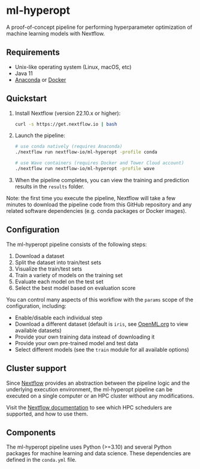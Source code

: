 # ml-hyperopt

A proof-of-concept pipeline for performing hyperparameter optimization of machine learning models with Nextflow.


## Requirements

* Unix-like operating system (Linux, macOS, etc)
* Java 11
* [Anaconda](https://www.anaconda.com/products/distribution) or [Docker](https://docs.docker.com/)


## Quickstart

1. Install Nextflow (version 22.10.x or higher):
    ```bash
    curl -s https://get.nextflow.io | bash
    ```

2. Launch the pipeline:
    ```bash
    # use conda natively (requires Anaconda)
    ./nextflow run nextflow-io/ml-hyperopt -profile conda

    # use Wave containers (requires Docker and Tower Cloud account)
    ./nextflow run nextflow-io/ml-hyperopt -profile wave
    ```

3. When the pipeline completes, you can view the training and prediction results in the `results` folder.

Note: the first time you execute the pipeline, Nextflow will take a few minutes to download the pipeline code from this GitHub repository and any related software dependencies (e.g. conda packages or Docker images).


## Configuration

The ml-hyperopt pipeline consists of the following steps:

1. Download a dataset
2. Split the dataset into train/test sets
3. Visualize the train/test sets
4. Train a variety of models on the training set
5. Evaluate each model on the test set
6. Select the best model based on evaluation score

You can control many aspects of this workflow with the `params` scope of the configuration, including:

* Enable/disable each individual step
* Download a different dataset (default is `iris`, see [OpenML.org](https://www.openml.org/search?type=data&status=active) to view available datasets)
* Provide your own training data instead of downloading it
* Provide your own pre-trained model and test data
* Select different models (see the `train` module for all available options)


## Cluster support

Since [Nextflow](http://www.nextflow.io) provides an abstraction between the pipeline logic and the underlying execution environment, the ml-hyperopt pipeline can be executed on a single computer or an HPC cluster without any modifications.

Visit the [Nextflow documentation](https://www.nextflow.io/docs/latest/executor.html) to see which HPC schedulers are supported, and how to use them.


## Components

The ml-hyperopt pipeline uses Python (>=3.10) and several Python packages for machine learning and data science. These dependencies are defined in the `conda.yml` file.
